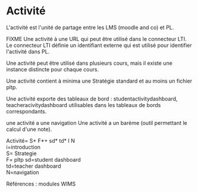 
# Activité

L'activité est l'unité de partage entre les LMS (moodle and co) et PL.

FIXME Une activité à une URL qui peut être utilisé dans le connecteur LTI. Le connecteur LTI définie un identifiant externe qui est utilisé pour identifier l'activité dans PL.

Une activité peut être utilisé dans plusieurs cours, mais il existe une instance distincte pour chaque cours. 

Une activité contient à minima une Stratégie standard et au moins un fichier pltp.

Une activité exporte des tableaux de bord : studentactivitydashboard, teacheracivitydashboard utilisables dans les tableaux de bords correspondants.

une activité a une navigation 
Une activité a un barème (outil permettant le calcul d'une note).

Activité= S+ F*+ sd* td* I N  
i=introduction  
S= Strategie   
F= pltp
sd=student dashboard  
td=teacher dashboard  
N=navigation  


Références : modules WIMS
